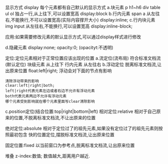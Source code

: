 显示方式    display
每个元素都有自己默认的显示方式
a.块元素    p h1~h6 div table ul ol
独占一行,从上往下,可以设置宽高
display:block
b.行内元素    span a
从左往右,不能换行,不可以设置宽高(实际内容撑开大小)
display:inline;
c.行内块元素    img input 
从左往右,不能换行,可以设置宽高
display:inline-block;

应用:如果需要修改元素的默认显示方式,可以通过display样式进行修改

d.隐藏元素
display:none;
opacity:0;    (opacityt:不透明)

定位:定位元素相对于正常位置应该出现的位置
a.流定位(流布局)		符合标准文档流(默认定位)
	块级元素		从上往下
	行内元素		从左往右
b.浮动定位		脱离标准文档流,让出原来位置
	float:left|right;
	浮动会对下面的节点有影响
	
	清除浮动带来的影响
	clear:left|right|both;
	left|right代表元素左边或者右边不允许有浮动元素
	both代表元素两边不允许有浮动元素
	哪个元素受到影响就在哪个元素里面写clear清除影响

c.position定位(结合位置:top|right|bottom|left)
相对定位:relative
相对于自己原来的位置,不脱离标准文档流,不让出原来的位置

绝对定位:absolute
相对于定位过了的祖先元素,如果没有定位过了的祖先元素则按照最初包含
快的位置定位,摆脱标准文档流,让出原来位置

固定位置:fixed
以当前窗口为参考点,脱离标准文档流,让出原来位置

堆叠
z-index:数值;
数值越大,距离用户越近.
